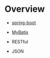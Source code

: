 
Overview
======


* [spring-boot](https://github.com/spring-projects/spring-boot)


* [MyBatis](https://github.com/mybatis/mybatis-3)


* RESTful


* JSON




